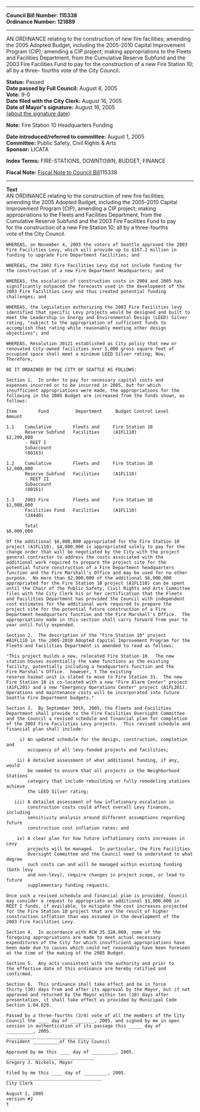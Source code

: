 * * * * *  
  
**Council Bill Number: [](#h0)[](#h2)115338**   
**Ordinance Number: 121889**  
  
* * * * *  
  
AN ORDINANCE relating to the construction of new fire facilities; amending the 2005 Adopted Budget, including the 2005-2010 Capital Improvement Program (CIP); amending a CIP project; making appropriations to the Fleets and Facilities Department, from the Cumulative Reserve Subfund and the 2003 Fire Facilities Fund to pay for the construction of a new Fire Station 10; all by a three- fourths vote of the City Council.  
  
**Status:** Passed   
**Date passed by Full Council:** August 8, 2005   
**Vote:** 9-0   
**Date filed with the City Clerk:** August 16, 2005   
**Date of Mayor's signature:** August 16, 2005   
[(about the signature date)](/~public/approvaldate.htm)   
  
**Note:** Fire Station 10 Headquarters Funding  
  
  
**Date introduced/referred to committee:** August 1, 2005   
**Committee:** Public Safety, Civil Rights & Arts   
**Sponsor:** LICATA   
  
**Index Terms:** FIRE-STATIONS, DOWNTOWN, BUDGET, FINANCE  
  
**Fiscal Note:** [Fiscal Note to Council Bill](http://clerk.seattle.gov/~public/fnote/115338.htm)[](#h1)[](#h3)115338  
  
* * * * *  
  
**Text**  
    AN ORDINANCE relating to the construction of new fire facilities;  
    amending the 2005 Adopted Budget, including the 2005-2010 Capital  
    Improvement Program (CIP); amending a CIP project; making  
    appropriations to the Fleets and Facilities Department, from the  
    Cumulative Reserve Subfund and the 2003 Fire Facilities Fund to pay  
    for the construction of a new Fire Station 10; all by a three-fourths  
    vote of the City Council.  
  
    WHEREAS, on November 4, 2003 the voters of Seattle approved the 2003  
    Fire Facilities Levy, which will provide up to $167.2 million in  
    funding to upgrade Fire Department facilities; and  
  
    WHEREAS, the 2003 Fire Facilities Levy did not include funding for  
    the construction of a new Fire Department Headquarters; and  
  
    WHEREAS, the escalation of construction costs in 2004 and 2005 has  
    significantly outpaced the forecasts used in the development of the  
    2003 Fire Facilities Levy and thus created potential funding  
    challenges; and  
  
    WHEREAS, the legislation authorizing the 2003 Fire Facilities levy  
    identified that specific Levy projects would be designed and built to  
    meet the Leadership in Energy and Environmental Design (LEED) Silver  
    rating, "subject to the appropriation of sufficient funds to  
    accomplish that rating while reasonably meeting other design  
    objectives"; and  
  
    WHEREAS, Resolution 30121 established as City policy that new or  
    renovated City-owned facilities over 5,000 gross square feet of  
    occupied space shall meet a minimum LEED Silver rating; Now,  
    Therefore,  
  
    BE IT ORDAINED BY THE CITY OF SEATTLE AS FOLLOWS:  
  
    Section 1.  In order to pay for necessary capital costs and  
    expenses incurred or to be incurred in 2005, but for which  
    insufficient appropriations were made, the appropriations for the  
    following in the 2005 Budget are increased from the funds shown, as  
    follows:  
  
    Item        Fund          Department     Budget Control Level      Amount  
  
    1.1    Cumulative        Fleets and     Fire Station 10  
           Reserve Subfund   Facilities     (A1FL110)                   $2,200,000  
           - REET I  
           Subaccount  
           (00163)  
  
    1.2    Cumulative        Fleets and     Fire Station 10             $2,800,000  
           Reserve Subfund   Facilities     (A1FL110)  
           - REET II  
           Subaccount  
           (00161)  
  
    1.3    2003 Fire         Fleets and     Fire Station 10             $1,000,000  
           Facilities Fund   Facilities     (A1FL110)  
           (34440)  
  
           Total                                                        $6,000,000  
  
    Of the additional $6,000,000 appropriated for the Fire Station 10  
    project (A1FL110), $4,000,000 is appropriated solely to pay for the  
    change order that will be negotiated by the City with the project  
    general contractor to address the costs associated with the  
    additional work required to prepare the project site for the  
    potential future construction of a Fire Department headquarters  
    function and the Fire Marshall's Office and may be used for no other  
    purpose.  No more than $2,000,000 of the additional $6,000,000  
    appropriated for the Fire Station 10 project (A1FL110) can be spent  
    until the Chair of the Public Safety, Civil Rights and Arts Committee  
    files with the City Clerk his or her certification that the Fleets  
    and Facilities Department has provided the Council with independent  
    cost estimates for the additional work required to prepare the  
    project site for the potential future construction of a Fire  
    Department headquarters function and the Fire Marshall's Office.  The  
    appropriations made in this section shall carry forward from year to  
    year until fully expended.  
  
    Section 2.  The description of the "Fire Station 10" project  
    #A1FL110 in the 2005-2010 Adopted Capital Improvement Program for the  
    Fleets and Facilities Department is amended to read as follows:  
  
    "This project builds a new, relocated Fire Station 10.  The new  
    station houses essentially the same functions as the existing  
    facility, potentially including a headquarters function and the  
    Fire Marshal's Office.  however, t The existing  
    reserve hazmat unit is slated to move to Fire Station 31.  The new  
    Fire Station 10 is co-located with a new "Fire Alarm Center" project  
    (A1FL201) and a new "Emergency Operations Center" project (A1FL301).  
    Operations and maintenance costs will be incorporated into future  
    Seattle Fire Department budgets."  
  
    Section 3.  By September 30th, 2005, the Fleets and Facilities  
    Department shall provide to the Fire Facilities Oversight Committee  
    and the Council a revised schedule and financial plan for completion  
    of the 2003 Fire Facilities Levy projects.  This revised schedule and  
    financial plan shall include:  
  
         i) An updated schedule for the design, construction, completion and  
            occupancy of all levy-funded projects and facilities;  
  
        ii) A detailed assessment of what additional funding, if any, would  
            be needed to ensure that all projects in the Neighborhood Stations  
            category that include rebuilding or fully remodeling stations achieve  
            the LEED Silver rating;  
  
       iii) A detailed assessment of how inflationary escalation in  
            construction costs could affect overall Levy finances, including  
            sensitivity analysis around different assumptions regarding future  
            construction cost inflation rates; and  
  
        iv) A clear plan for how future inflationary costs increases in Levy  
            projects will be managed.  In particular, the Fire Facilities  
            Oversight Committee and the Council need to understand to what degree  
            such costs can and will be managed within existing funding (both levy  
            and non-levy), require changes in project scope, or lead to future  
            supplementary funding requests.  
  
    Once such a revised schedule and financial plan is provided, Council  
    may consider a request to appropriate an additional $1,000,000 in  
    REET I funds, if available, to mitigate the cost increases projected  
    for the Fire Station 10 project that are the result of higher  
    construction inflation than was assumed in the development of the  
    2003 Fire Facilities Levy.  
  
    Section 4.  In accordance with RCW 35.32A.060, some of the  
    foregoing appropriations are made to meet actual necessary  
    expenditures of the City for which insufficient appropriations have  
    been made due to causes which could not reasonably have been foreseen  
    at the time of the making of the 2005 Budget.  
  
    Section 5.  Any acts consistent with the authority and prior to  
    the effective date of this ordinance are hereby ratified and  
    confirmed.  
  
    Section 6.  This ordinance shall take effect and be in force  
    thirty (30) days from and after its approval by the Mayor, but if not  
    approved and returned by the Mayor within ten (10) days after  
    presentation, it shall take effect as provided by Municipal Code  
    Section 1.04.020.  
  
    Passed by a three-fourths (3/4) vote of all the members of the City  
    Council the ____ day of _________, 2005, and signed by me in open  
    session in authentication of its passage this _____ day of  
    __________, 2005.  
    _________________________________  
    President __________of the City Council  
  
    Approved by me this ____ day of _________, 2005.  
    _________________________________  
    Gregory J. Nickels, Mayor  
  
    Filed by me this ____ day of _________, 2005.  
    ____________________________________  
    City Clerk  
  
    August 2, 2005  
    version #2  
    t  
